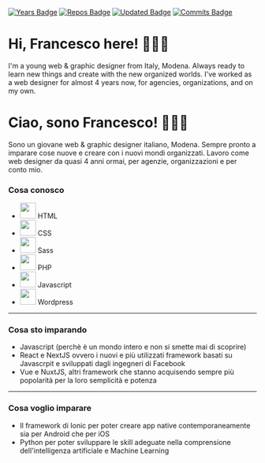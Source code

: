 [![Years Badge](https://badges.pufler.dev/years/frappaaa)](https://badges.pufler.dev)
[![Repos Badge](https://badges.pufler.dev/repos/frappaaa)](https://badges.pufler.dev)
[![Updated Badge](https://badges.pufler.dev/updated/frappaaa/frappaaa)](https://badges.pufler.dev)
[![Commits Badge](https://badges.pufler.dev/commits/monthly/frappaaa)](https://badges.pufler.dev)

# Hi, Francesco here! 👨🏻‍💻
I'm a young web & graphic designer from Italy, Modena. Always ready to learn new things and create with the new organized worlds.
I've worked as a web designer for almost 4 years now, for agencies, organizations, and on my own.

# Ciao, sono Francesco! 👨🏻‍💻
Sono un giovane web & graphic designer italiano, Modena. Sempre pronto a imparare cose nuove e creare con i nuovi mondi organizzati.
Lavoro come web designer da quasi 4 anni ormai, per agenzie, organizzazioni e per conto mio.

### Cosa conosco


* <img src="https://s2.svgbox.net/files.svg?ic=html&color=000000" width="32" height="32"> HTML
* <img src="https://s2.svgbox.net/files.svg?ic=css&color=000000" width="32" height="32"> CSS
* <img src="https://s2.svgbox.net/files.svg?ic=sass&color=000000" width="32" height="32"> Sass
* <img src="https://s2.svgbox.net/files.svg?ic=php&color=000000" width="32" height="32"> PHP
* <img src="https://s2.svgbox.net/files.svg?ic=js-official&color=000000" width="32" height="32"> Javascript
* <img src="https://s2.svgbox.net/social.svg?ic=wordpress&color=000" width="32" height="32"> Wordpress

***

### Cosa sto imparando
- Javascript (perchè è un mondo intero e non si smette mai di scoprire) 
- React e NextJS ovvero i nuovi e più utilizzati framework basati su Javascrpit e sviluppati dagli ingegneri di Facebook
- Vue e NuxtJS, altri framework che stanno acquisendo sempre più popolarità per la loro semplicità e potenza

***

### Cosa voglio imparare
- Il framework di Ionic per poter creare app native contemporaneamente sia per Android che per iOS
- Python per poter sviluppare le skill adeguate nella comprensione dell'intelligenza artificiale e Machine Learning